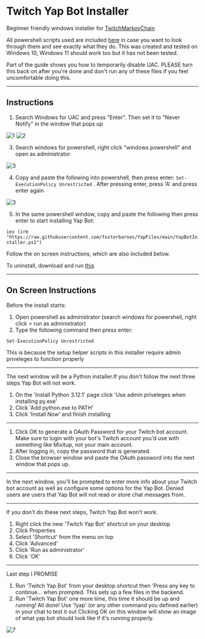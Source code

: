 # Twitch Yap Bot Installer

Beginner friendly windows installer for [TwitchMarkovChain](https://github.com/tomaarsen/TwitchMarkovChain)

All powershell scripts used are included [here](https://github.com/fosterbarnes/Twitch-Yap-Bot-Installer/tree/main/Installer%20Files) in case you want to look through them and see exactly what they do. This was created and tested on Windows 10, Windows 11 should work too but it has not been tested.

Part of the guide shows you how to temporarily disable UAC. PLEASE turn this back on after you're done and don't run any of these files if you feel uncomfortable doing this.

---

## Instructions

1. Search Windows for UAC and press "Enter". Then set it to "Never Notify" in the window that pops up

![1](https://github.com/user-attachments/assets/f3de43b1-c936-4eed-b650-d750d470bb81)
![2](https://github.com/user-attachments/assets/55d641f1-86bb-4c31-882c-3b04c398c4cb)




3. Search windows for powershell, right click "windows powershell" and open as administrator

![3](https://github.com/user-attachments/assets/f03d8330-b149-4108-844a-328647508c80)



4. Copy and paste the following into powershell, then press enter: `Set-ExecutionPolicy Unrestricted`  . After pressing enter, press 'A' and press enter again

![3](https://github.com/user-attachments/assets/822e1cae-71ac-4950-b93b-fa145003d918)

5. In the same powershell window, copy and paste the following then press enter to start installing Yap Bot:
   
`iex (irm "https://raw.githubusercontent.com/fosterbarnes/YapFiles/main/YapBotInstaller.ps1")`

Follow the on screen instructions, which are also included below.

To uninstall, download and run [this](https://github.com/fosterbarnes/Twitch-Yap-Bot-Installer/releases/download/v2.1/Uninstall.Yap.Bot.exe)

---

## On Screen Instructions

Before the install starts:
1. Open powershell as administrator (search windows for
powershell, right click > run as administrator)
2. Type the following command then press enter:
```
Set-ExecutionPolicy Unrestricted
```
This is because the setup helper scripts in this installer
require admin priveleges to function properly

---

The next window will be a Python installer.If you don't follow
the next three steps Yap Bot will not work.
1. On the 'Install Python 3.12.1' page click 'Use admin
priveleges when installing py.exe'
2. Click 'Add python.exe to PATH'
3. Click 'Install Now' and finish installing

---

1. Click OK to generate a OAuth Password for your Twitch bot
account. Make sure to login with your bot's Twitch account
you'd use with something like Mixitup, not your main
account.
2. After logging in, copy the password that is generated.
3. Close the browser window and paste the OAuth password
into the next window that pops up.

---

In the next window, you'll be prompted to enter more info
about your Twitch bot account as well as configure some
options for the Yap Bot. Denied users are users that Yap Bot will not read or store chat messages from.

---

If you don't do these next steps, Twitch Yap Bot won't work.
1. Right click the new 'Twitch Yap Bot' shortcut on your
desktop
2. Click Properties
3. Select 'Shortcut' from the menu on top
4. Click 'Advanced'
5. Click 'Run as administrator'
6. Click 'OK'

---

Last step I PROMISE
1. Run 'Twitch Yap Bot' from your desktop shortcut then 'Press any key to continue... when prompted. This sets up a few files in the backend.
2. Run 'Twitch Yap Bot' one more time, this time it should be up and running!
All done! Use '!yap' (or any other command you defined earlier) in your chat to test it out
Clicking OK on this window will show an image of what yap bot should look like if it's running properly.

![7](https://github.com/user-attachments/assets/81ec5c82-1ef5-47e9-9ea9-c5ce73771e98)
